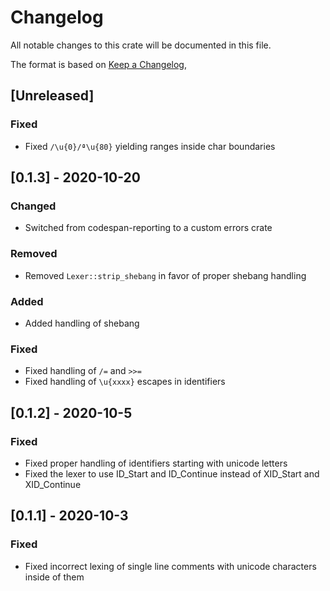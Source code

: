 # Changelog

All notable changes to this crate will be documented in this file.

The format is based on [Keep a Changelog](https://keepachangelog.com/en/1.0.0/),

## [Unreleased]

### Fixed

- Fixed `/\u{0}/ª\u{80}` yielding ranges inside char boundaries

## [0.1.3] - 2020-10-20

### Changed

- Switched from codespan-reporting to a custom errors crate

### Removed

- Removed `Lexer::strip_shebang` in favor of proper shebang handling

### Added

- Added handling of shebang

### Fixed

- Fixed handling of `/=` and `>>=`
- Fixed handling of `\u{xxxx}` escapes in identifiers

## [0.1.2] - 2020-10-5

### Fixed

- Fixed proper handling of identifiers starting with unicode letters
- Fixed the lexer to use ID_Start and ID_Continue instead of XID_Start and XID_Continue

## [0.1.1] - 2020-10-3

### Fixed

- Fixed incorrect lexing of single line comments with unicode characters inside of them
